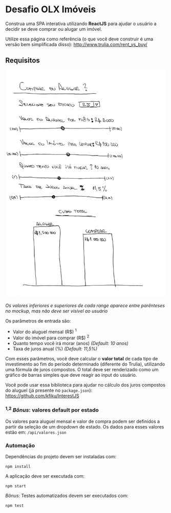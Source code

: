 # Desafio OLX Imóveis

Construa uma SPA interativa utilizando **ReactJS** para ajudar o usuário a decidir se deve comprar ou alugar um imóvel.

Utilize essa página como referência (o que você deve construir é uma versão bem simplificada disso): http://www.trulia.com/rent_vs_buy/

## Requisitos
![UI Mockup](images/mockup.jpg)

*Os valores inferiores e superiores de cada range aparece entre parênteses no mockup, mas não deve ser visível ao usuário*

Os parâmetros de entrada são:
* Valor do aluguel mensal (R$) <sup>1</sup>
* Valor do imóvel para comprar (R$) <sup>2</sup>
* Quanto tempo você irá morar (anos) *(Default: 10 anos)*
* Taxa de juros anual (%) *(Default: 11,5%)*

Com esses parâmetros, você deve calcular o **valor total** de cada tipo de investimento ao fim do período determinado (diferente do Trulia), utilizando uma fórmula de juros compostos. O total deve ser renderizado como um gráfico de barras simples que deve reagir ao input do usuário.

Você pode usar essa biblioteca para ajudar no cálculo dos juros compostos do aluguel (já presente no `package.json`):
https://github.com/kfiku/InterestJS

### <sup>1,2</sup> *Bônus*: valores default por estado

Os valores para aluguel mensal e valor de compra podem ser definidos a partir da seleção de um dropdown de estado. Os dados para esses valores estão em: `/api/valores.json`

### Automação

Dependências do projeto devem ser instaladas com:

    npm install

A aplicação deve ser executada com:

    npm start

*Bônus:* Testes automatizados devem ser executados com:

    npm test
